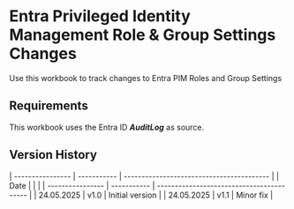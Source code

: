 # Entra Privileged Identity Management Role & Group Settings Changes

Use this workbook to track changes to Entra PIM Roles and Group Settings


## Requirements

This workbook uses the Entra ID ***AuditLog*** as source.



## Version History

| ---------------- | ----------- | ----------------------------------------- |
| Date             |             |                                           |
| ---------------- | ----------- | ----------------------------------------- |
| 24.05.2025       | v1.0        | Initial version                           |
| 24.05.2025       | v1.1        | Minor fix                                 |
